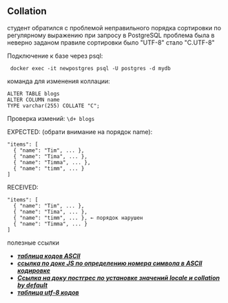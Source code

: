 ## Collation
студент обратился с проблемой неправильного порядка сортировки по регулярному выражению при запросу в PostgreSQL
проблема была в неверно заданом правиле сортировки было "UTF-8" стало "C.UTF-8"

Подключение к базе через psql:
```
 docker exec -it newpostgres psql -U postgres -d mydb
```

команда для изменения коллации:

``` 
ALTER TABLE blogs
ALTER COLUMN name
TYPE varchar(255) COLLATE "C";
```

Проверка измений: 
```\d+ blogs```


EXPECTED: (обрати внимание на порядок name):

```
"items": [
  { "name": "Tim", ... },
  { "name": "Tima", ... },
  { "name": "Timma", ... },
  { "name": "timm", ... }
]
```
RECEIVED: 
```
"items": [
  { "name": "Tim", ... },
  { "name": "Tima", ... },
  { "name": "timm", ... }, ← порядок нарушен
  { "name": "Timma", ... }
]
```

полезные ссылки 
- ***[таблица кодов ASCII](https://theasciicode.com.ar/ascii-printable-characters/capital-letter-t-uppercase-ascii-code-84.html)***
- ***[ссылка по доке JS по определению номера символа в ASCII кодировке](https://www.w3schools.com/jsref/tryit.asp?filename=tryjsref_charcodeat1)***
- ***[Ссылка на доку постгрес по установке значений locale и collation by default](https://www.postgresql.org/docs/current/locale.html)***
- ***[таблица utf-8 кодов](https://www.utf8-chartable.de/)***